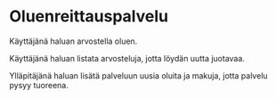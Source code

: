 # Oluenreittauspalvelu

Käyttäjänä haluan arvostella oluen.

Käyttäjänä haluan listata arvosteluja, jotta löydän uutta juotavaa.

Ylläpitäjänä haluan lisätä palveluun uusia oluita ja makuja, jotta palvelu pysyy tuoreena.

